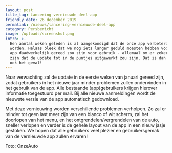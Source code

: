 ```yaml
---
layout: post
title_tag: Lancering vernieuwde deel-app
friendly_date: 26 december 2019
permalink: /nieuws/lancering-vernieuwde-deel-app
category: Persbericht
image: /uploads/screenshot.png
intro: >-
  Een aantal weken geleden is al aangekondigd dat de onze app verbeterd zou
  worden. Helaas bleek dat we nog iets langer geduld moesten hebben voordat de
  app daadwerkelijk gereed zou zijn voor gebruik - allemaal om er zeker van te
  zijn dat de update tot in de puntjes uitgewerkt zou zijn. Dat is dan nu dan
  ook het geval!
---
```

Naar verwachting zal de update in de eerste weken van januari gereed zijn, zodat gebruikers in het nieuwe jaar minder problemen zullen ondervinden in het gebruik van de app. Alle bestaande (app)gebruikers krijgen hierover informatie toegestuurd per mail. Bij alle nieuwe aanmeldingen wordt de nieuwste versie van de app automatisch gedownload.

Met deze vernieuwing worden verschillende problemen verholpen. Zo zal er minder tot geen last meer zijn van een blanco of wit scherm, zal het doorlopen van het menu, en het ontgrendelen/vergrendelen van de auto, sneller verlopen en verder is de gehele layout van de app in een nieuw jasje gestoken. We hopen dat alle gebruikers veel plezier en gebruikersgemak  van de vernieuwde app zullen ervaren!

Foto: OnzeAuto
